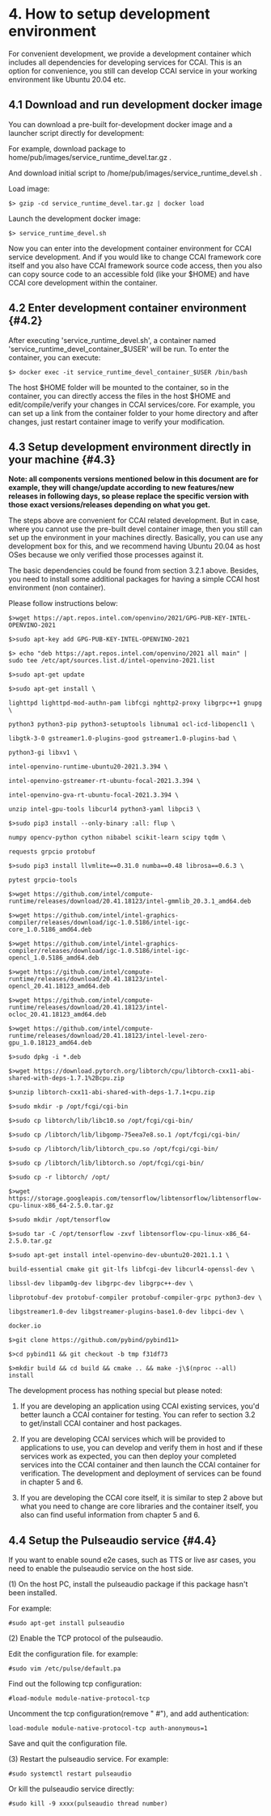 # 4. How to setup development environment

For convenient development, we provide a development container which includes all dependencies for developing services for CCAI. This is an option for convenience, you still can develop CCAI service in your working environment like Ubuntu 20.04 etc.

## 4.1 Download and run development docker image

You can download a pre-built for-development docker image and a launcher script
directly for development:

For example, download package to home/pub/images/service_runtime_devel.tar.gz .

And download initial script to /home/pub/images/service_runtime_devel.sh .

Load image:

    $> gzip -cd service_runtime_devel.tar.gz | docker load

Launch the development docker image:

    $> service_runtime_devel.sh

Now you can enter into the development container environment for CCAI service
development. And if you would like to change CCAI framework core itself and you
also have CCAI framework source code access, then you also can copy source code
to an accessible fold (like your \$HOME) and have CCAI core development within
the container.

## 4.2 Enter development container environment {#4.2}

After executing 'service_runtime_devel.sh', a container named
'service_runtime_devel_container_$USER' will be run. To enter the container,
you can execute:

    $> docker exec -it service_runtime_devel_container_$USER /bin/bash

The host \$HOME folder will be mounted to the container, so in the container,
you can directly access the files in the host \$HOME and edit/compile/verify
your changes in CCAI services/core. For example, you can set up a link from the
container folder to your home directory and after changes, just restart
container image to verify your modification.

## 4.3 Setup development environment directly in your machine {#4.3}

**Note: all components versions mentioned below in this document are for
example, they will change/update according to new features/new releases in
following days, so please replace the specific version with those exact
versions/releases depending on what you get.**

The steps above are convenient for CCAI related development. But in case, where
you cannot use the pre-built devel container image, then you still can set up
the environment in your machines directly. Basically, you can use any
development box for this, and we recommend having Ubuntu 20.04 as host OSes
because we only verified those processes against it.

The basic dependencies could be found from section 3.2.1 above. Besides, you
need to install some additional packages for having a simple CCAI host
environment (non container).

Please follow instructions below:

    $>wget https://apt.repos.intel.com/openvino/2021/GPG-PUB-KEY-INTEL-OPENVINO-2021
    
    $>sudo apt-key add GPG-PUB-KEY-INTEL-OPENVINO-2021
    
    $> echo "deb https://apt.repos.intel.com/openvino/2021 all main" | sudo tee /etc/apt/sources.list.d/intel-openvino-2021.list
    
    $>sudo apt-get update
    
    $>sudo apt-get install \
    
    lighttpd lighttpd-mod-authn-pam libfcgi nghttp2-proxy libgrpc++1 gnupg \
    
    python3 python3-pip python3-setuptools libnuma1 ocl-icd-libopencl1 \
    
    libgtk-3-0 gstreamer1.0-plugins-good gstreamer1.0-plugins-bad \
    
    python3-gi libxv1 \
    
    intel-openvino-runtime-ubuntu20-2021.3.394 \
    
    intel-openvino-gstreamer-rt-ubuntu-focal-2021.3.394 \
    
    intel-openvino-gva-rt-ubuntu-focal-2021.3.394 \
    
    unzip intel-gpu-tools libcurl4 python3-yaml libpci3 \
    
    $>sudo pip3 install --only-binary :all: flup \
    
    numpy opencv-python cython nibabel scikit-learn scipy tqdm \
    
    requests grpcio protobuf
    
    $>sudo pip3 install llvmlite==0.31.0 numba==0.48 librosa==0.6.3 \
    
    pytest grpcio-tools
    
    $>wget https://github.com/intel/compute-runtime/releases/download/20.41.18123/intel-gmmlib_20.3.1_amd64.deb
    
    $>wget https://github.com/intel/intel-graphics-compiler/releases/download/igc-1.0.5186/intel-igc-core_1.0.5186_amd64.deb
    
    $>wget https://github.com/intel/intel-graphics-compiler/releases/download/igc-1.0.5186/intel-igc-opencl_1.0.5186_amd64.deb
    
    $>wget https://github.com/intel/compute-runtime/releases/download/20.41.18123/intel-opencl_20.41.18123_amd64.deb
    
    $>wget https://github.com/intel/compute-runtime/releases/download/20.41.18123/intel-ocloc_20.41.18123_amd64.deb
    
    $>wget https://github.com/intel/compute-runtime/releases/download/20.41.18123/intel-level-zero-gpu_1.0.18123_amd64.deb
    
    $>sudo dpkg -i *.deb
    
    $>wget https://download.pytorch.org/libtorch/cpu/libtorch-cxx11-abi-shared-with-deps-1.7.1%2Bcpu.zip
    
    $>unzip libtorch-cxx11-abi-shared-with-deps-1.7.1+cpu.zip
    
    $>sudo mkdir -p /opt/fcgi/cgi-bin
    
    $>sudo cp libtorch/lib/libc10.so /opt/fcgi/cgi-bin/
    
    $>sudo cp /libtorch/lib/libgomp-75eea7e8.so.1 /opt/fcgi/cgi-bin/
    
    $>sudo cp /libtorch/lib/libtorch_cpu.so /opt/fcgi/cgi-bin/
    
    $>sudo cp /libtorch/lib/libtorch.so /opt/fcgi/cgi-bin/
    
    $>sudo cp -r libtorch/ /opt/
    
    $>wget https://storage.googleapis.com/tensorflow/libtensorflow/libtensorflow-cpu-linux-x86_64-2.5.0.tar.gz
    
    $>sudo mkdir /opt/tensorflow
    
    $>sudo tar -C /opt/tensorflow -zxvf libtensorflow-cpu-linux-x86_64-2.5.0.tar.gz
    
    $>sudo apt-get install intel-openvino-dev-ubuntu20-2021.1.1 \
    
    build-essential cmake git git-lfs libfcgi-dev libcurl4-openssl-dev \
    
    libssl-dev libpam0g-dev libgrpc-dev libgrpc++-dev \
    
    libprotobuf-dev protobuf-compiler protobuf-compiler-grpc python3-dev \
    
    libgstreamer1.0-dev libgstreamer-plugins-base1.0-dev libpci-dev \
    
    docker.io
    
    $>git clone https://github.com/pybind/pybind11>
    
    $>cd pybind11 && git checkout -b tmp f31df73
    
    $>mkdir build && cd build && cmake .. && make -j\$(nproc --all) install

The development process has nothing special but please noted:

1. If you are developing an application using CCAI existing services, you'd
    better launch a CCAI container for testing. You can refer to section 3.2 to
    get/install CCAI container and host packages.

2. If you are developing CCAI services which will be provided to applications
    to use, you can develop and verify them in host and if these services work
    as expected, you can then deploy your completed services into the CCAI
    container and then launch the CCAI container for verification. The
    development and deployment of services can be found in chapter 5 and 6.

3. If you are developing the CCAI core itself, it is similar to step 2 above
    but what you need to change are core libraries and the container itself, you
    also can find useful information from chapter 5 and 6.

## 4.4 Setup the Pulseaudio service {#4.4}

If you want to enable sound e2e cases, such as TTS or live asr cases, you need to enable the pulseaudio service on the host side.

(1) On the host PC, install the pulseaudio package if this package hasn't been installed.

For example:

    #sudo apt-get install pulseaudio

(2) Enable the TCP protocol of the pulseaudio.

Edit the configuration file. for example:

    #sudo vim /etc/pulse/default.pa

Find out the following tcp configuration:

    #load-module module-native-protocol-tcp

Uncomment the tcp configuration(remove "    #"), and add authentication:

    load-module module-native-protocol-tcp auth-anonymous=1

Save and quit the configuration file.

(3) Restart the pulseaudio service. For example:

    #sudo systemctl restart pulseaudio

Or kill the pulseaudio service directly:

    #sudo kill -9 xxxx(pulseaudio thread number)